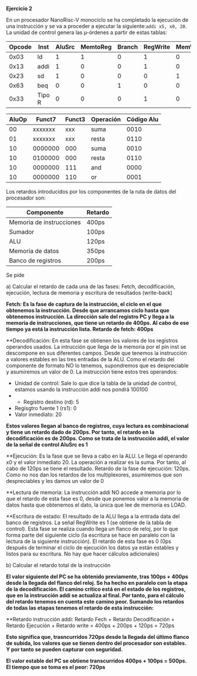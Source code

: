 **Ejercicio 2**

En un procesador NanoRisc-V monociclo se ha completado la ejecución de una instrucción y se va a proceder a ejecutar la siguiente:`addi x5, x0, 20`. La unidad de control genera las µ-órdenes a partir de estas tablas:

|Opcode |	Inst| 	AluSrc| 	MemtoReg| 	Branch| 	RegWrite| 	MemWrite| 	AluOp|
|--|--|--|--|--|--|--|--|
|0x03| 	ld| 	1| 	1| 	0| 	1| 	0| 	00|
|0x13| 	addi| 	1| 	0| 	0| 	1|	0| 	00|
|0x23| 	sd| 	1| 	0| 	0| 	0| 	1| 	00|
|0x63| 	beq| 	0| 	0| 	1| 	0| 	0| 	01|
|0x33| 	Tipo R| 	0| 	0| 	0| 	1| 	0| 	10|


|AluOp| 	Funct7| 	Funct3| 	Operación| 	Código Alu|
|--|--|--|--|--|
|00| 	xxxxxxx| 	xxx| 	suma| 	0010|
|01| 	xxxxxxx| 	xxx| 	resta| 	0110|
|10| 	0000000| 	000| 	suma| 	0010|
|10| 	0100000| 	000| 	resta| 	0110|
|10| 	0000000| 	111|	and |	0000|
|10| 	0000000| 	110| 	or |	0001|

Los retardos introducidos por los componentes de la ruta de datos del procesador son:

|Componente| 	Retardo|
|--|--|
|Memoria de instrucciones |	400ps|
|Sumador 	|100ps|
|ALU |	120ps|
|Memoria de datos |	350ps|
|Banco de registros |	200ps|

Se pide

a) Calcular el retardo de cada una de las fases: Fetch, decodificación, ejecución, lectura de memoria y escritura de resultados (write-back)

**Fetch: Es la fase de captura de la instrucción, el ciclo en el que obtenemos la instrucción. Desde que arrancamos ciclo hasta que obtenemos instrucción. La dirección sale del registro PC y llega a la memoria de instrucciones, que tiene un retardo de 400ps. Al cabo de ese tiempo ya está la instrucción lista. Retardo de fetch: 400ps**

**Decodificación: En esta fase se obtienen los valores de los registros operandos usados. La intrucción que llega de la memoria por el pin inst se descompone en sus diferentes campos. Desde que tenemos la instrucción a valores estables en las tres entradas de la ALU. Como el retardo del componente de formato NO lo tenemos, supondremos que es despreciable y asumiremos un valor de 0. La instrucción tiene estos tres operandos:
  * Unidad de control: Sale lo que dice la tabla de la unidad de control, estamos usando la instrucción addi nos pondrá 100100
  *  *  Registro destino (rd): 5
  * Regisgtro fuente 1 (rs1): 0
  * Valor inmediato: 20

**Estos valores llegan al banco de registros, cuya lectura es combinacional y tiene un retardo dado de 200ps. Por tanto, el retardo en la decodificación es de 200ps. Como se trata de la instrucción addi, el valor de la señal de control AluSrc es 1**

**Ejecución: Es la fase que se lleva a cabo en la ALU. Le llega el operando x0 y el valor inmediato 20. La operación a realizar es la suma. Por tanto, al cabo de 120ps se tiene el resultado. Retardo de la fase de ejecución: 120ps. Como no nos dan los retardos de los multiplexores, asumiremos que son despreciables y les damos un valor de 0

**Lectura de memoria: La instrucción addi NO accede a memoria por lo que el retardo de esta fase es 0, desde que ponemos valor a la memoria de datos hasta que obtenemos el dato, la única que lee de memoria es LOAD.

**Escritura de estado: El resultado de la ALU llega a la entrada data del banco de registros. La señal RegWrite es 1 (se obtiene de la tabla de control). Esta fase se realiza cuando llega un flanco de reloj, por lo que forma parte del siguiente ciclo (la escritura se hace en paralelo con la lectura de la siguiente instrucción). El retardo de esta fase es 0 (0ps después de terminar el ciclo de ejecución los datos ya están estables y listos para su escritura. No hay que hacer cálculos adicionales)

b) Calcular el retardo total de la instrucción

**El valor siguiente del PC se ha obtenido previamente, tras 100ps + 400ps desde la llegada del flanco del reloj. Se ha hecho en paralelo con la etapa de la decodificación. El camino crítico está en el estado de los registros, que en la instrucción addi se actualiza al final. Por tanto, para el cálculo del retardo tenemos en cuenta este camino peor. Sumando los retardos de todas las etapas tenemos el retardo de esta instrucción:**

**Retardo instrucción addi: Retardo Fech + Retardo Decodificación + Retardo Ejecución + Retardo write = 400ps + 200ps + 120ps = 720ps

**Esto significa que, trasncurridos 720ps desde la llegada del último flanco de subida, los valores que se tienen dentro del procesador son estables. Y por tanto se pueden capturar con seguridad.**

**El valor estable del PC se obtiene transcurridos 400ps + 100ps = 500ps. El tiempo que se toma es el peor: 720ps**


